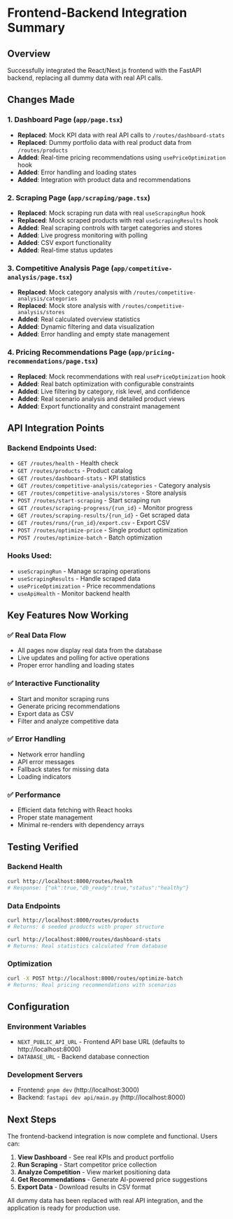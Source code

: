 # Frontend-Backend Integration Summary

## Overview
Successfully integrated the React/Next.js frontend with the FastAPI backend, replacing all dummy data with real API calls.

## Changes Made

### 1. Dashboard Page (`app/page.tsx`)
- **Replaced**: Mock KPI data with real API calls to `/routes/dashboard-stats`
- **Replaced**: Dummy portfolio data with real product data from `/routes/products`
- **Added**: Real-time pricing recommendations using `usePriceOptimization` hook
- **Added**: Error handling and loading states
- **Added**: Integration with product data and recommendations

### 2. Scraping Page (`app/scraping/page.tsx`)
- **Replaced**: Mock scraping run data with real `useScrapingRun` hook
- **Replaced**: Mock scraped products with real `useScrapingResults` hook
- **Added**: Real scraping controls with target categories and stores
- **Added**: Live progress monitoring with polling
- **Added**: CSV export functionality
- **Added**: Real-time status updates

### 3. Competitive Analysis Page (`app/competitive-analysis/page.tsx`)
- **Replaced**: Mock category analysis with `/routes/competitive-analysis/categories`
- **Replaced**: Mock store analysis with `/routes/competitive-analysis/stores`
- **Added**: Real calculated overview statistics
- **Added**: Dynamic filtering and data visualization
- **Added**: Error handling and empty state management

### 4. Pricing Recommendations Page (`app/pricing-recommendations/page.tsx`)
- **Replaced**: Mock recommendations with real `usePriceOptimization` hook
- **Added**: Real batch optimization with configurable constraints
- **Added**: Live filtering by category, risk level, and confidence
- **Added**: Real scenario analysis and detailed product views
- **Added**: Export functionality and constraint management

## API Integration Points

### Backend Endpoints Used:
- `GET /routes/health` - Health check
- `GET /routes/products` - Product catalog
- `GET /routes/dashboard-stats` - KPI statistics
- `GET /routes/competitive-analysis/categories` - Category analysis
- `GET /routes/competitive-analysis/stores` - Store analysis
- `POST /routes/start-scraping` - Start scraping run
- `GET /routes/scraping-progress/{run_id}` - Monitor progress
- `GET /routes/scraping-results/{run_id}` - Get scraped data
- `GET /routes/runs/{run_id}/export.csv` - Export CSV
- `POST /routes/optimize-price` - Single product optimization
- `POST /routes/optimize-batch` - Batch optimization

### Hooks Used:
- `useScrapingRun` - Manage scraping operations
- `useScrapingResults` - Handle scraped data
- `usePriceOptimization` - Price recommendations
- `useApiHealth` - Monitor backend health

## Key Features Now Working

### ✅ Real Data Flow
- All pages now display real data from the database
- Live updates and polling for active operations
- Proper error handling and loading states

### ✅ Interactive Functionality
- Start and monitor scraping runs
- Generate pricing recommendations
- Export data as CSV
- Filter and analyze competitive data

### ✅ Error Handling
- Network error handling
- API error messages
- Fallback states for missing data
- Loading indicators

### ✅ Performance
- Efficient data fetching with React hooks
- Proper state management
- Minimal re-renders with dependency arrays

## Testing Verified

### Backend Health
```bash
curl http://localhost:8000/routes/health
# Response: {"ok":true,"db_ready":true,"status":"healthy"}
```

### Data Endpoints
```bash
curl http://localhost:8000/routes/products
# Returns: 6 seeded products with proper structure

curl http://localhost:8000/routes/dashboard-stats  
# Returns: Real statistics calculated from database
```

### Optimization
```bash
curl -X POST http://localhost:8000/routes/optimize-batch
# Returns: Real pricing recommendations with scenarios
```

## Configuration

### Environment Variables
- `NEXT_PUBLIC_API_URL` - Frontend API base URL (defaults to http://localhost:8000)
- `DATABASE_URL` - Backend database connection

### Development Servers
- Frontend: `pnpm dev` (http://localhost:3000)
- Backend: `fastapi dev api/main.py` (http://localhost:8000)

## Next Steps

The frontend-backend integration is now complete and functional. Users can:

1. **View Dashboard** - See real KPIs and product portfolio
2. **Run Scraping** - Start competitor price collection
3. **Analyze Competition** - View market positioning data
4. **Get Recommendations** - Generate AI-powered price suggestions
5. **Export Data** - Download results in CSV format

All dummy data has been replaced with real API integration, and the application is ready for production use.
